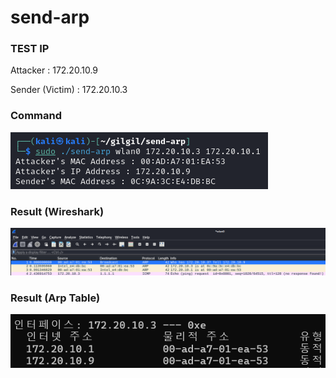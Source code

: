 # send-arp
### TEST IP
Attacker : 172.20.10.9

Sender (Victim) : 172.20.10.3

### Command
![command](https://github.com/gi11rl/send-arp/blob/main/cmd.png?raw=true)

### Result (Wireshark)
![wireshark](https://github.com/gi11rl/send-arp/blob/main/wireshark.png?raw=true)

### Result (Arp Table)
![arp table](https://github.com/gi11rl/send-arp/blob/main/arp%20table.png?raw=true)
